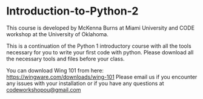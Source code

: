 # Introduction-to-Python-2

This course is developed by McKenna Burns at Miami University and CODE workshop at the University of Oklahoma.

This is a continuation of the Python 1 introductory course with all the tools necessary for you to write your first code with python.
Please download all the necessary tools and files before your class.

You can download Wing 101 from here: 
https://wingware.com/downloads/wing-101
Please email us if you encounter any issues with your installation or if you have any questions at codeworkshopou@gmail.com
